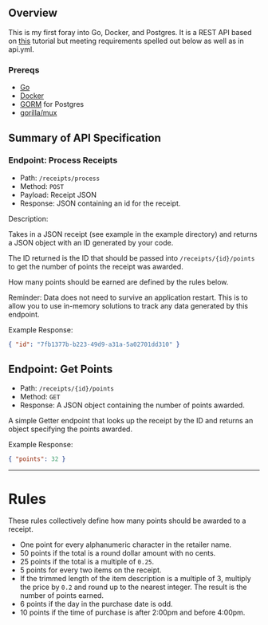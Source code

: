 ## Overview

This is my first foray into Go, Docker, and Postgres. It is a REST API based on [this](https://medium.com/codeshake/my-baby-steps-with-go-creating-and-dockerizing-a-rest-api-80522bc478cf) tutorial but meeting requirements spelled out below as well as in api.yml.

<h3>Prereqs</h3>
<ul>
  <li><a href="https://golang.org">Go</a></li>
  <li><a href="https://www.docker.com">Docker</a></li>
  <li><a href="https://github.com/go-gorm/gorm">GORM</a> for Postgres</li>
  <li><a href="https://github.com/gorilla/mux">gorilla/mux</a></li>
</ul>

## Summary of API Specification

### Endpoint: Process Receipts

* Path: `/receipts/process`
* Method: `POST`
* Payload: Receipt JSON
* Response: JSON containing an id for the receipt.

Description:

Takes in a JSON receipt (see example in the example directory) and returns a JSON object with an ID generated by your code.

The ID returned is the ID that should be passed into `/receipts/{id}/points` to get the number of points the receipt
was awarded.

How many points should be earned are defined by the rules below.

Reminder: Data does not need to survive an application restart. This is to allow you to use in-memory solutions to track any data generated by this endpoint.

Example Response:
```json
{ "id": "7fb1377b-b223-49d9-a31a-5a02701dd310" }
```

## Endpoint: Get Points

* Path: `/receipts/{id}/points`
* Method: `GET`
* Response: A JSON object containing the number of points awarded.

A simple Getter endpoint that looks up the receipt by the ID and returns an object specifying the points awarded.

Example Response:
```json
{ "points": 32 }
```

---

# Rules

These rules collectively define how many points should be awarded to a receipt.

* One point for every alphanumeric character in the retailer name.
* 50 points if the total is a round dollar amount with no cents.
* 25 points if the total is a multiple of `0.25`.
* 5 points for every two items on the receipt.
* If the trimmed length of the item description is a multiple of 3, multiply the price by `0.2` and round up to the nearest integer. The result is the number of points earned.
* 6 points if the day in the purchase date is odd.
* 10 points if the time of purchase is after 2:00pm and before 4:00pm.
